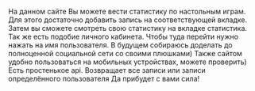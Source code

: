 На данном сайте Вы можете вести статистику по настольным играм.
Для этого достаточно добавить запись на соответствующей вкладке.
Затем вы сможете смотреть свою статистику на вкладке статистика.
Так же есть подобие личного кабинета. Чтобы туда перейти нужно нажать на имя пользователя.
В будущем собираюсь доделать до полноценной социальной сети со своими плюшками)
Также сайтом удобно пользоваться на мобильных устройствах, можете проверить)
Есть простенькое api. Возвращает все записи или записи определённого пользователя
Да прибудет с вами сила!